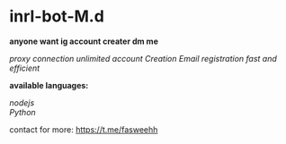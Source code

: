# inrl-bot-M.d

**anyone want ig account creater dm me**

*proxy connection*
*unlimited account Creation*
*Email registration*
*fast and efficient*

**available languages:**


 *nodejs*<br>
 *Python*


 contact for more: https://t.me/fasweehh
